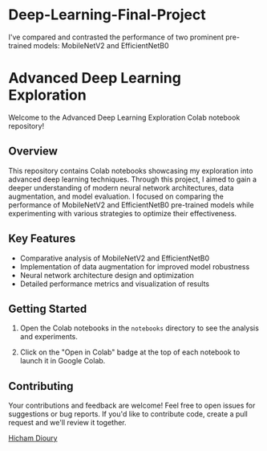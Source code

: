# Deep-Learning-Final-Project
I've compared and contrasted the performance of two prominent pre-trained models: MobileNetV2 and EfficientNetB0

# Advanced Deep Learning Exploration

Welcome to the Advanced Deep Learning Exploration Colab notebook repository!

## Overview

This repository contains Colab notebooks showcasing my exploration into advanced deep learning techniques. Through this project, I aimed to gain a deeper understanding of modern neural network architectures, data augmentation, and model evaluation. I focused on comparing the performance of MobileNetV2 and EfficientNetB0 pre-trained models while experimenting with various strategies to optimize their effectiveness.

## Key Features

- Comparative analysis of MobileNetV2 and EfficientNetB0
- Implementation of data augmentation for improved model robustness
- Neural network architecture design and optimization
- Detailed performance metrics and visualization of results

## Getting Started

1. Open the Colab notebooks in the `notebooks` directory to see the analysis and experiments.
   
2. Click on the "Open in Colab" badge at the top of each notebook to launch it in Google Colab.

## Contributing

Your contributions and feedback are welcome! Feel free to open issues for suggestions or bug reports. If you'd like to contribute code, create a pull request and we'll review it together.

[Hicham Dioury](https://github.com/diohicham28)
